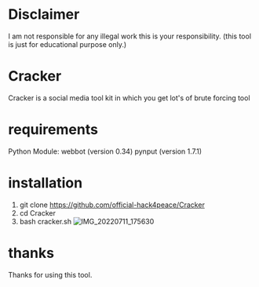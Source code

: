 # Disclaimer
I am not responsible for any illegal work this is your responsibility. (this tool is just for educational purpose only.)
# Cracker
Cracker is a social media tool kit in which you get lot's of brute forcing tool
# requirements
Python Module: webbot (version 0.34) pynput (version 1.7.1)
# installation 
1. git clone https://github.com/official-hack4peace/Cracker
2. cd Cracker
3. bash cracker.sh
![IMG_20220711_175630](https://user-images.githubusercontent.com/90603785/178263936-e45d62e2-67ce-4625-af68-fbc743f7740e.jpg)
# thanks
Thanks for using this tool.
